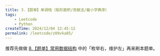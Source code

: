 ```yaml
---
title: 3.【题单】单调栈（矩形面积/贡献法/最小字典序）
tags:
    - Leetcode
    - Python
createTime: 2024/12/04 12:45:12
permalink: /leetcode/z09vka85/
---
```


推荐先做做 [8.【题单】常用数据结构](./8.common-data-structures.md) 中的「枚举右，维护左」再来刷本题单。